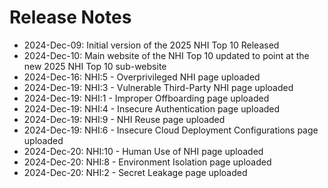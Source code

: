 # Release Notes

* 2024-Dec-09: Initial version of the 2025 NHI Top 10 Released
* 2024-Dec-10: Main website of the NHI Top 10 updated to point at the new 2025 NHI Top 10 sub-website
* 2024-Dec-16: NHI:5 - Overprivileged NHI page uploaded
* 2024-Dec-19: NHI:3 - Vulnerable Third-Party NHI page uploaded
* 2024-Dec-19: NHI:1 - Improper Offboarding page uploaded
* 2024-Dec-19: NHI:4 - Insecure Authentication page uploaded
* 2024-Dec-19: NHI:9 - NHI Reuse page uploaded
* 2024-Dec-19: NHI:6 - Insecure Cloud Deployment Configurations page uploaded
* 2024-Dec-20: NHI:10 - Human Use of NHI page uploaded
* 2024-Dec-20: NHI:8 - Environment Isolation page uploaded
* 2024-Dec-20: NHI:2 - Secret Leakage page uploaded